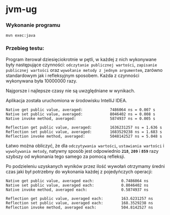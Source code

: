 # jvm-ug

### Wykonanie programu
`mvn exec:java`

### Przebieg testu: 
Program iterował dziesięciokrotnie w pętli, w każdej z nich wykonywane były następujące czynności: `odczytanie publicznej wartości`, `zapisanie publicznej wartości` oraz `wywołanie metody z jednym argumentem`, zarówno standardowym jak i refleksyjnym sposobem. Każda z czynności wykonywana była 10000000 razy.

Najgorsze i najlepsze czasy nie są uwzględniane w wynikach. 

Aplikacja została uruchomiona w środowisku IntelliJ IDEA.


```
Native get public value, averaged:            7486064 ns = 0.007 s 
Native set public value, averaged:            8046402 ns = 0.008 s
Native invoke method, averaged:               5874937 ns = 0.005 s

Reflection get public value, averaged:        1636231257 ns = 1.636 s
Reflection set public value, averaged:        1683529238 ns = 1.683 s
Reflection invoke method, averaged:           5048142527 ns = 5.048 s
```
Łatwo można obliczyć, że dla `odczytywania wartości`, `ustawiania wartości` i `wywoływania metody`, natywny sposób jest odpowiednio **`218`**, **`209`** i **`859`** razy szybszy od wykonania tego samego za pomocą refleksji.

Po podzieleniu uzyskanych wyników przez ilość wywołań otrzymamy średni czas jaki był potrzebny do wykonania każdej z pojedyńczych operacji:

```
Native get public value, averaged each:            0.7486064 ns
Native set public value, averaged each:            0.8046402 ns
Native invoke method, averaged each:               0.5874937 ns

Reflection get public value, averaged each:        163.6231257 ns
Reflection set public value, averaged each:        168.3529238 ns
Reflection invoke method, averaged each:           504.8142527 ns
```


